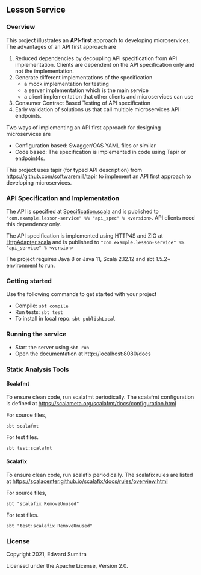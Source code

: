 ## Lesson Service
### Overview
This project illustrates an **API-first** approach to developing microservices. The advantages of an API first approach are
1. Reduced dependencies by decoupling API specification from API implementation. Clients are dependent on the API specification only and not the implementation.
2. Generate different implementations of the specification
      - a mock implementation for testing
      - a server implementation which is the main service
      - a client implementation that other clients and microservices can use
3. Consumer Contract Based Testing of API specification
4. Early validation of solutions us that call multiple microservices API endpoints.

Two ways of implementing an API first approach for designing microservices are
- Configuration based: Swagger/OAS YAML files or similar
- Code based: The specification is implemented in code using Tapir or endpoint4s.

This project uses tapir (for typed API description) from https://github.com/softwaremill/tapir to implement an API first approach to developing microservices. 

### API Specification and Implementation
The API is specified at [Specification.scala](apispec/src/main/scala/com/example/lessonservice/apispec/Specification.scala) and is published to `"com.example.lesson-service" %% "api_spec" % <version>`. API clients need this dependency only.

The API specification is implemented using HTTP4S and ZIO at [HttpAdapter.scala](apiservice/src/main/scala/com/example/lessonservice/apiservice/HttpAdapter.scala) and is published to `"com.example.lesson-service" %% "api_service" % <version>`


The project requires Java 8 or Java 11, Scala 2.12.12 and sbt 1.5.2+ environment to run.

### Getting started
 Use the following commands to get started with your project

 - Compile: `sbt compile`
 - Run tests: `sbt test`
 - To install in local repo: `sbt publishLocal`

### Running the service
 - Start the server using `sbt run`
 - Open the documentation at http://localhost:8080/docs
 
### Static Analysis Tools

#### Scalafmt
To ensure clean code, run scalafmt periodically. The scalafmt configuration is defined at https://scalameta.org/scalafmt/docs/configuration.html

For source files,

`sbt scalafmt`

For test files.

`sbt test:scalafmt`

#### Scalafix
To ensure clean code, run scalafix periodically. The scalafix rules are listed at https://scalacenter.github.io/scalafix/docs/rules/overview.html

For source files,

`sbt "scalafix RemoveUnused"`

For test files.

`sbt "test:scalafix RemoveUnused"`

### License
Copyright 2021, Edward Sumitra

Licensed under the Apache License, Version 2.0.
